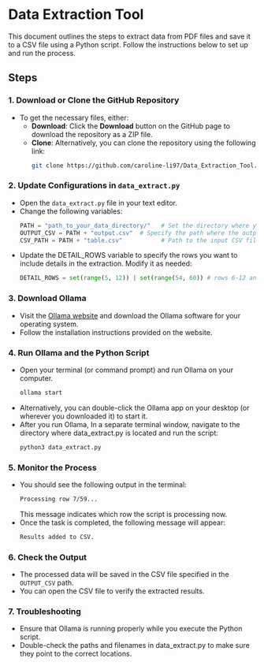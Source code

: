 # Data Extraction Tool

This document outlines the steps to extract data from PDF files and save it to a CSV file using a Python script. Follow the instructions below to set up and run the process.

## Steps

### 1. Download or Clone the GitHub Repository
- To get the necessary files, either:
  - **Download**: Click the **Download** button on the GitHub page to download the repository as a ZIP file.
  - **Clone**: Alternatively, you can clone the repository using the following link:
    ```bash
    git clone https://github.com/caroline-li97/Data_Extraction_Tool.git
    ```

### 2. Update Configurations in `data_extract.py`
- Open the `data_extract.py` file in your text editor.
- Change the following variables:
  ```python
  PATH = "path_to_your_data_directory/"   # Set the directory where your data is located
  OUTPUT_CSV = PATH + "output.csv"  # Specify the path where the output CSV file will be saved
  CSV_PATH = PATH + "table.csv"           # Path to the input CSV file
  ```
- Update the DETAIL_ROWS variable to specify the rows you want to include details in the extraction. Modify it as needed:
  ```python
  DETAIL_ROWS = set(range(5, 12)) | set(range(54, 60)) # rows 6-12 and 55-60
  ```

### 3. Download Ollama
- Visit the [Ollama website](https://ollama.com/) and download the Ollama software for your operating system.
- Follow the installation instructions provided on the website.

### 4. Run Ollama and the Python Script
- Open your terminal (or command prompt) and run Ollama on your computer.
  ```bash
  ollama start
  ```
- Alternatively, you can double-click the Ollama app on your desktop (or wherever you downloaded it) to start it.
- After you run Ollama, In a separate terminal window, navigate to the directory where data_extract.py is located and run the script:
  ```bash
  python3 data_extract.py
  ```

### 5. Monitor the Process
- You should see the following output in the terminal:
  ```bash
  Processing row 7/59...
  ```
  This message indicates which row the script is processing now.
- Once the task is completed, the following message will appear:
  ```bash
  Results added to CSV.
  ```

### 6. Check the Output
- The processed data will be saved in the CSV file specified in the ```OUTPUT_CSV``` path.
- You can open the CSV file to verify the extracted results.

### 7. Troubleshooting
- Ensure that Ollama is running properly while you execute the Python script.
- Double-check the paths and filenames in data_extract.py to make sure they point to the correct locations.
